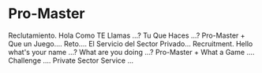 # Pro-Master
Reclutamiento. Hola Como TE Llamas …? Tu Que Haces ...?           Pro-Master + Que un Juego.... Reto.... El Servicio del Sector Privado...        Recruitment. Hello what's your name …? What are you doing ...? Pro-Master + What a Game .... Challenge .... Private Sector Service ...
